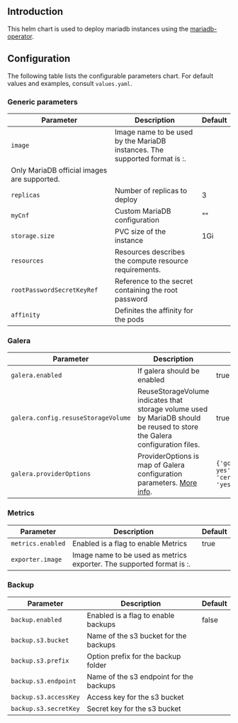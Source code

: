<!---
The README.md file is automatically generated with helm-docs!

Edit the README.gotmpl.md template instead.
-->

## Introduction

This helm chart is used to deploy mariadb instances using the [mariadb-operator](https://github.com/mariadb-operator/mariadb-operator).

## Configuration

The following table lists the configurable parameters chart. For default values and examples, consult `values.yaml`.

### Generic parameters
| Parameter               | Description                                               | Default
|---                      | ---                                                       | ---
| `image`                 | Image name to be used by the MariaDB instances. The supported format is <image>:<tag>.
Only MariaDB official images are supported. | 
| `replicas`              | Number of replicas to deploy                              | 3
| `myCnf`                 | Custom MariaDB configuration                              | ""
| `storage.size`          | PVC size of the instance                                  | 1Gi
| `resources`             | Resources describes the compute resource requirements.    |
| `rootPasswordSecretKeyRef` | Reference to the secret containing the root password   |
| `affinity`              | Definites the affinity for the pods                       |

### Galera

| Parameter                             | Description                     | Default
|---                                    | ---                             | ---
| `galera.enabled`                      | If galera should be enabled     | true
| `galera.config.resuseStorageVolume`   | ReuseStorageVolume indicates that storage volume used by MariaDB should be reused to store the Galera configuration files.    | true
| `galera.providerOptions`              | ProviderOptions is map of Galera configuration parameters. [More info]( https://mariadb.com/kb/en/galera-cluster-system-variables/#wsrep_provider_options). | `{'gcs.fc_single_primary': yes', 'cert.log_conflicts': 'yes'}`

### Metrics

| Parameter                             | Description                            | Default
| ---                                   | ---                                    | ---
| `metrics.enabled`                     | Enabled is a flag to enable Metrics    | true
| `exporter.image`                      | Image name to be used as metrics exporter. The supported format is <image>:<tag>. |

### Backup

| Parameter                             | Description                               | Default
| ---                                   | ---                                       | ---
| `backup.enabled`                      | Enabled is a flag to enable backups       | false
| `backup.s3.bucket`                    | Name of the s3 bucket for the backups     |
| `backup.s3.prefix`                    | Option prefix for the backup folder       |
| `backup.s3.endpoint`                  | Name of the s3 endpoint for the backups   |
| `backup.s3.accessKey`                 | Access key for the s3 bucket              |
| `backup.s3.secretKey`                 | Secret key for the s3 bucket              |
